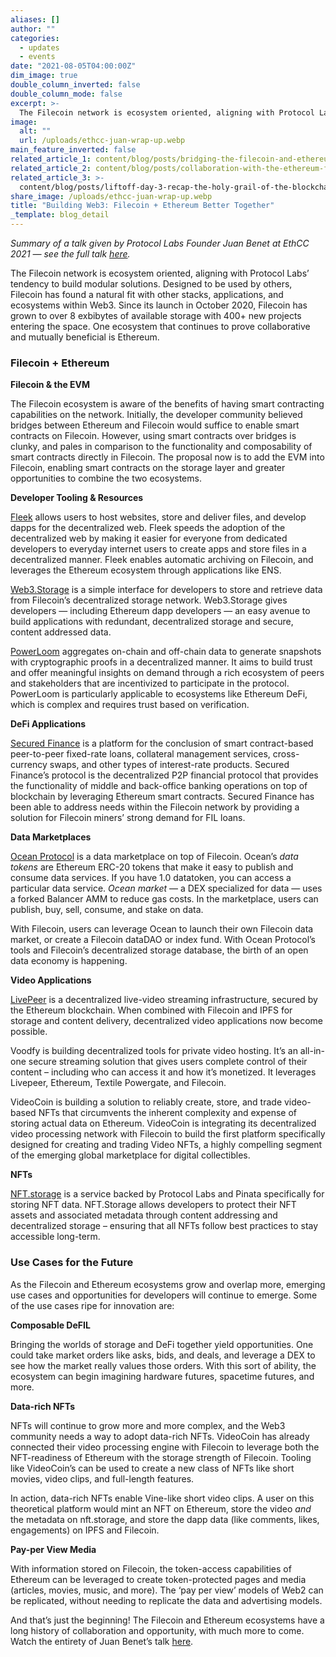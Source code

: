 ```yaml
---
aliases: []
author: ""
categories:
  - updates
  - events
date: "2021-08-05T04:00:00Z"
dim_image: true
double_column_inverted: false
double_column_mode: false
excerpt: >-
  The Filecoin network is ecosystem oriented, aligning with Protocol Labs’ tendency to build modular solutions. Designed to be used by others, Filecoin has found a natural fit with other stacks, applications, and ecosystems within Web3.
image:
  alt: ""
  url: /uploads/ethcc-juan-wrap-up.webp
main_feature_inverted: false
related_article_1: content/blog/posts/bridging-the-filecoin-and-ethereum-communities.en.md
related_article_2: content/blog/posts/collaboration-with-the-ethereum-foundation-on-vdfs.en.md
related_article_3: >-
  content/blog/posts/liftoff-day-3-recap-the-holy-grail-of-the-blockchain-ecosystem.en.md
share_image: /uploads/ethcc-juan-wrap-up.webp
title: "Building Web3: Filecoin + Ethereum Better Together"
_template: blog_detail
---
```


_Summary of a talk given by Protocol Labs Founder Juan Benet at EthCC 2021 — see the full talk_ [_here_](https://www.youtube.com/watch?v=fHbjjSKrLJU)_._

The Filecoin network is ecosystem oriented, aligning with Protocol Labs’ tendency to build modular solutions. Designed to be used by others, Filecoin has found a natural fit with other stacks, applications, and ecosystems within Web3. Since its launch in October 2020, Filecoin has grown to over 8 exbibytes of available storage with 400+ new projects entering the space. One ecosystem that continues to prove collaborative and mutually beneficial is Ethereum.

### Filecoin + Ethereum

**Filecoin & the EVM**

The Filecoin ecosystem is aware of the benefits of having smart contracting capabilities on the network. Initially, the developer community believed bridges between Ethereum and Filecoin would suffice to enable smart contracts on Filecoin. However, using smart contracts over bridges is clunky, and pales in comparison to the functionality and composability of smart contracts directly in Filecoin. The proposal now is to add the EVM into Filecoin, enabling smart contracts on the storage layer and greater opportunities to combine the two ecosystems.

**Developer Tooling & Resources**

[Fleek](https://fleek.co/) allows users to host websites, store and deliver files, and develop dapps for the decentralized web. Fleek speeds the adoption of the decentralized web by making it easier for everyone from dedicated developers to everyday internet users to create apps and store files in a decentralized manner. Fleek enables automatic archiving on Filecoin, and leverages the Ethereum ecosystem through applications like ENS.

[Web3.Storage](http://web3.storage/) is a simple interface for developers to store and retrieve data from Filecoin’s decentralized storage network. Web3.Storage gives developers — including Ethereum dapp developers — an easy avenue to build applications with redundant, decentralized storage and secure, content addressed data.

[PowerLoom](https://powerloom.io/) aggregates on-chain and off-chain data to generate snapshots with cryptographic proofs in a decentralized manner. It aims to build trust and offer meaningful insights on demand through a rich ecosystem of peers and stakeholders that are incentivized to participate in the protocol. PowerLoom is particularly applicable to ecosystems like Ethereum DeFi, which is complex and requires trust based on verification.

**DeFi Applications**

[Secured Finance](https://secured-finance.com/) is a platform for the conclusion of smart contract-based peer-to-peer fixed-rate loans, collateral management services, cross-currency swaps, and other types of interest-rate products. Secured Finance’s protocol is the decentralized P2P financial protocol that provides the functionality of middle and back-office banking operations on top of blockchain by leveraging Ethereum smart contracts. Secured Finance has been able to address needs within the Filecoin network by providing a solution for Filecoin miners’ strong demand for FIL loans.

**Data Marketplaces**

[Ocean Protocol](https://t.co/misApE3ggc?amp=1) is a data marketplace on top of Filecoin. Ocean’s _data tokens_ are Ethereum ERC-20 tokens that make it easy to publish and consume data services. If you have 1.0 datatoken, you can access a particular data service. _Ocean market_ — a DEX specialized for data — uses a forked Balancer AMM to reduce gas costs. In the marketplace, users can publish, buy, sell, consume, and stake on data.

With Filecoin, users can leverage Ocean to launch their own Filecoin data market, or create a Filecoin dataDAO or index fund. With Ocean Protocol’s tools and Filecoin’s decentralized storage database, the birth of an open data economy is happening.

**Video Applications**

[LivePeer](https://livepeer.org/) is a decentralized live-video streaming infrastructure, secured by the Ethereum blockchain. When combined with Filecoin and IPFS for storage and content delivery, decentralized video applications now become possible.

Voodfy is building decentralized tools for private video hosting. It’s an all-in-one secure streaming solution that gives users complete control of their content – including who can access it and how it’s monetized. It leverages Livepeer, Ethereum, Textile Powergate, and Filecoin.

VideoCoin is building a solution to reliably create, store, and trade video-based NFTs that circumvents the inherent complexity and expense of storing actual data on Ethereum. VideoCoin is integrating its decentralized video processing network with Filecoin to build the first platform specifically designed for creating and trading Video NFTs, a highly compelling segment of the emerging global marketplace for digital collectibles.

**NFTs**

[NFT.storage](http://nft.storage/) is a service backed by Protocol Labs and Pinata specifically for storing NFT data. NFT.Storage allows developers to protect their NFT assets and associated metadata through content addressing and decentralized storage – ensuring that all NFTs follow best practices to stay accessible long-term.

### Use Cases for the Future

As the Filecoin and Ethereum ecosystems grow and overlap more, emerging use cases and opportunities for developers will continue to emerge. Some of the use cases ripe for innovation are:

**Composable DeFIL**

Bringing the worlds of storage and DeFi together yield opportunities. One could take market orders like asks, bids, and deals, and leverage a DEX to see how the market really values those orders. With this sort of ability, the ecosystem can begin imagining hardware futures, spacetime futures, and more.

**Data-rich NFTs**

NFTs will continue to grow more and more complex, and the Web3 community needs a way to adopt data-rich NFTs. VideoCoin has already connected their video processing engine with Filecoin to leverage both the NFT-readiness of Ethereum with the storage strength of Filecoin. Tooling like VideoCoin’s can be used to create a new class of NFTs like short movies, video clips, and full-length features.

In action, data-rich NFTs enable Vine-like short video clips. A user on this theoretical platform would mint an NFT on Ethereum, store the video _and_ the metadata on nft.storage, and store the dapp data (like comments, likes, engagements) on IPFS and Filecoin.

**Pay-per View Media**

With information stored on Filecoin, the token-access capabilities of Ethereum can be leveraged to create token-protected pages and media (articles, movies, music, and more). The ‘pay per view’ models of Web2 can be replicated, without needing to replicate the data and advertising models.

And that’s just the beginning! The Filecoin and Ethereum ecosystems have a long history of collaboration and opportunity, with much more to come. Watch the entirety of Juan Benet’s talk [here](https://www.youtube.com/watch?v=fHbjjSKrLJU).
